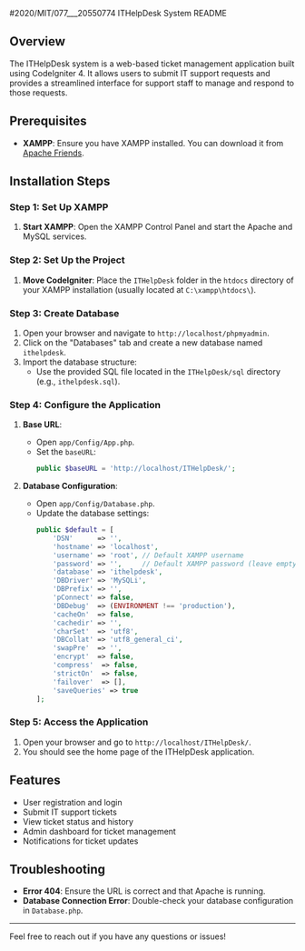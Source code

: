 #2020/MIT/077___20550774 ITHelpDesk System README

## Overview
The ITHelpDesk system is a web-based ticket management application built using CodeIgniter 4. It allows users to submit IT support requests and provides a streamlined interface for support staff to manage and respond to those requests.

## Prerequisites

- **XAMPP**: Ensure you have XAMPP installed. You can download it from [Apache Friends](https://www.apachefriends.org/index.html).

## Installation Steps

### Step 1: Set Up XAMPP

1. **Start XAMPP**: Open the XAMPP Control Panel and start the Apache and MySQL services.

### Step 2: Set Up the Project

1. **Move CodeIgniter**: Place the `ITHelpDesk` folder in the `htdocs` directory of your XAMPP installation (usually located at `C:\xampp\htdocs\`).

### Step 3: Create Database

1. Open your browser and navigate to `http://localhost/phpmyadmin`.
2. Click on the "Databases" tab and create a new database named `ithelpdesk`.
3. Import the database structure:
   - Use the provided SQL file located in the `ITHelpDesk/sql` directory (e.g., `ithelpdesk.sql`).

### Step 4: Configure the Application

1. **Base URL**:
   - Open `app/Config/App.php`.
   - Set the `baseURL`:
     ```php
     public $baseURL = 'http://localhost/ITHelpDesk/';
     ```

2. **Database Configuration**:
   - Open `app/Config/Database.php`.
   - Update the database settings:
     ```php
     public $default = [
         'DSN'      => '',
         'hostname' => 'localhost',
         'username' => 'root', // Default XAMPP username
         'password' => '',     // Default XAMPP password (leave empty)
         'database' => 'ithelpdesk',
         'DBDriver' => 'MySQLi',
         'DBPrefix' => '',
         'pConnect' => false,
         'DBDebug'  => (ENVIRONMENT !== 'production'),
         'cacheOn'  => false,
         'cachedir' => '',
         'charSet'  => 'utf8',
         'DBCollat' => 'utf8_general_ci',
         'swapPre'  => '',
         'encrypt'  => false,
         'compress'  => false,
         'strictOn'  => false,
         'failover'  => [],
         'saveQueries' => true
     ];
     ```



### Step 5: Access the Application

1. Open your browser and go to `http://localhost/ITHelpDesk/`.
2. You should see the home page of the ITHelpDesk application.

## Features

- User registration and login
- Submit IT support tickets
- View ticket status and history
- Admin dashboard for ticket management
- Notifications for ticket updates

## Troubleshooting

- **Error 404**: Ensure the URL is correct and that Apache is running.
- **Database Connection Error**: Double-check your database configuration in `Database.php`.

---

Feel free to reach out if you have any questions or issues!

